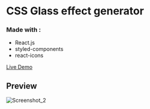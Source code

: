 # CSS Glass effect generator

### Made with :

- React.js
- styled-components
- react-icons

[Live Demo](https://glacssify-baltazar.vercel.app/)

## Preview

![Screenshot_2](https://user-images.githubusercontent.com/21319545/162101460-ffc7370a-5a18-4c9a-ae83-d9aae3941c00.png)
